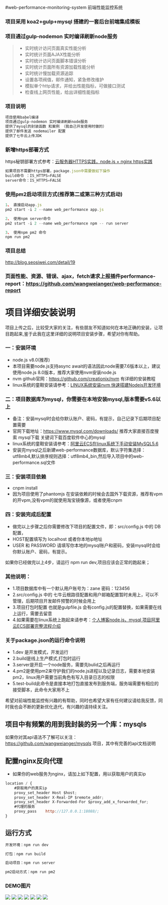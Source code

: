 #web-performance-monitoring-system 前端性能监控系统


### 项目采用 koa2+gulp+mysql 搭建的一套后台前端集成模板
### 项目通过gulp-nodemon 实时编译刷新node服务

>  * 实时统计访问页面真实性能分析
>  * 实时统计页面AJAX性能分析
>  * 实时统计访问页面脚本错误分析 
>  * 实时统计页面所有资源加载性能分析 
>  * 实时统计慢加载资源追踪 
>  * 设置各项阀值，邮件通知，紧急修改维护
>  * 模拟单个http请求，并给出性能指标，可做接口测试
>  * 检查线上网页性能，给出详细性能指标

### 项目说明
```html
项目使用babel编译   
项目通过gulp-nodemon 实时编译刷新node服务
提供了mysql的封装函数 和案例 （我自己开发使用时做的）
提供了邮件发送 nodemailer 配置
提供了七牛云上传JDK
```

### 新增https部署方式 
https秘钥部署方式参考：[云服务器HTTPS实践，node.js + nginx https实践](https://blog.seosiwei.com/detail/29)

```js
如果项目不需要https部署，package.json中需要做如下操作
build命令 ：IS_HTTPS=FALSE
server命令：IS_HTTPS=FALSE
```

### 使用pm2启动项目方式(推荐第二或第三种方式启动)
```js
1、 直接启动app.js
pm2 start -i 2 --name web_performance app.js

2、 使用npm server命令 
pm2 start -i 2 --name web_performance npm -- run server

3、 使用npm pm2 命令
npm run pm2

```

### 项目总结
http://blog.seosiwei.com/detail/19

### 页面性能、资源、错误、ajax，fetch请求上报插件performance-report：https://github.com/wangweianger/web-performance-report

# 项目详细安装说明

项目上传之后，比较受大家的关注，有些朋友不知道如何在本地正确的安装，让项目跑起来,鉴于此我在这里详细的说明项目安装步骤，希望对你有帮助。
### 一：安装环境
* node.js v8.0(推荐)
* 本项目需要node.js支持async await的语法因此node需要7.6版本以上，建议使用node.js 8.0版本，推荐大家使用nvm安装node.js
* nvm github官网：https://github.com/creationix/nvm    有详细的安装教程
* linux系统的童鞋安装请参考：[LINUX系统安装nvm 快速搭建Nodejs开发环境](http://blog.seosiwei.com/detail/3)

### 二：项目数据库为mysql，你需要在本地安装mysql,版本需要v5.6以上 
* 备注：安装mysql时会给你默认账户、密码，有提示，自己记录下后期项目配置需要
* 官网下载地址：https://www.mysql.com/downloads/   推荐大家直接百度搜索 mysql下载 关键词下载百度软件中心的mysql
* linux系统的童鞋安装请参考：[阿里云ECS在linux系统下手动安装MySQL5.6](http://blog.seosiwei.com/detail/1)
* 安装完mysql之后新建web-performance数据库，默认字符集选择：utf8mb4,默认排序规则选择：utf8mb4_bin,然后导入项目中的web-performance.sql文件

### 三：安装项目依赖
* cnpm install 
* 因为项目使用了phantomjs 在安装依赖的时候会去国外下载资源，推荐有vpm的开vpm,没有vpm的就使用淘宝镜像源，或者使用cnpm

### 四：安装完成后配置
* 做完以上步骤之后你需要修改下项目的配置文件，即：src/config.js 中的 DB 配置，
* HOST配置填写为 localhost 或者你本地ip地址
* USER 和 PASSWORD 请填写你本地的mysql账户和密码，安装mysql时会给你默认账户、密码，有提示。

如果你已经做完以上4步，请运行 npm run dev,项目应该会正常的跑起来；

### 其他说明：
* 1.项目数据库中有一个默认用户账号为：zane 密码：123456
* 2.src/config.js 中的 七牛云根路径配置和用户邮箱配置暂时未用上，可以不管理，后期项目开发邮件预警的时候会用上
* 3.项目打包时配置 也就是gulpfile.js 会有config.js的配置替换，如果需要在线上运行，需要去留意
* 4.如果需要在linux系统上跑起来请参考：[个人博客node.js，mysql 项目阿里云ECS部署完整流程介绍](http://blog.seosiwei.com/detail/6)

### 关于package.json的运行命令说明 
* 1.dev 是开发模式，开发运行
* 2.build是线上生产模式,打包时运行
* 3.server是开启一个node服务，需要先bulid之后再运行
* 4.pm2是使用pm2来守护我们的node.js进程以及记录日志，需要本地安装pm2，linux用户需要当前角色有写入目录日志的权限
* 5.test-build此命令是直接本地打包直接发布到服务端，服务端需要有相应的接受脚本，此命令大家用不上 

希望对前端性能监控有兴趣的有帮助，同时也希望大家有任何建议请给我反馈，同时我也会不断的更新优化迭代，有兴趣的请持续关注。

## 项目中有频繁的用到我封装的另一个库：mysqls
如果你对其api语法不了解可以关注：https://github.com/wangweianger/mysqls 项目，其中有完善的api文档说明

## 配置nginx反向代理
* 如果你的web服务为nginx，请加上如下配置，用以获取用户的真实ip 
```js
location / {
    #获取用户的真实ip
    proxy_set_header Host $host;
    proxy_set_header X-Real-IP $remote_addr;
    proxy_set_header X-Forwarded-For $proxy_add_x_forwarded_for;
    #代理的服务 
    proxy_pass    http://127.0.0.1:18088/;
}
```

## 运行方式
```js
开发环境：npm run dev

打包：npm run build

启动项目：npm run server

pm2启动方式：npm run pm2
```

### DEMO图片
![](https://github.com/wangweianger/web-performance-monitoring-system/blob/master/demo/01.png "")
![](https://github.com/wangweianger/web-performance-monitoring-system/blob/master/demo/02.png "")
![](https://github.com/wangweianger/web-performance-monitoring-system/blob/master/demo/03.png "")
![](https://github.com/wangweianger/web-performance-monitoring-system/blob/master/demo/04.png "")
![](https://github.com/wangweianger/web-performance-monitoring-system/blob/master/demo/05.png "")
![](https://github.com/wangweianger/web-performance-monitoring-system/blob/master/demo/06.png "")
![](https://github.com/wangweianger/web-performance-monitoring-system/blob/master/demo/07.png "")
